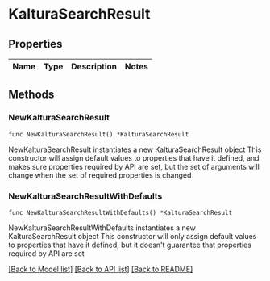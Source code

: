# KalturaSearchResult

## Properties

Name | Type | Description | Notes
------------ | ------------- | ------------- | -------------

## Methods

### NewKalturaSearchResult

`func NewKalturaSearchResult() *KalturaSearchResult`

NewKalturaSearchResult instantiates a new KalturaSearchResult object
This constructor will assign default values to properties that have it defined,
and makes sure properties required by API are set, but the set of arguments
will change when the set of required properties is changed

### NewKalturaSearchResultWithDefaults

`func NewKalturaSearchResultWithDefaults() *KalturaSearchResult`

NewKalturaSearchResultWithDefaults instantiates a new KalturaSearchResult object
This constructor will only assign default values to properties that have it defined,
but it doesn't guarantee that properties required by API are set


[[Back to Model list]](../README.md#documentation-for-models) [[Back to API list]](../README.md#documentation-for-api-endpoints) [[Back to README]](../README.md)


